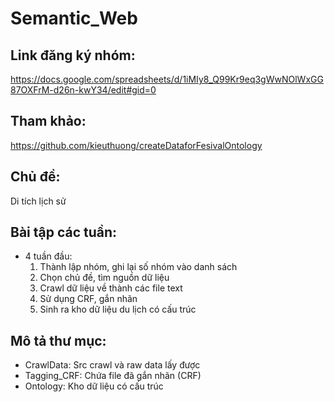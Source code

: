 # Semantic_Web
## Link đăng ký nhóm:
https://docs.google.com/spreadsheets/d/1iMIy8_Q99Kr9eq3gWwNOlWxGG87OXFrM-d26n-kwY34/edit#gid=0
## Tham khảo:
https://github.com/kieuthuong/createDataforFesivalOntology
## Chủ đề:
Di tích lịch sử
## Bài tập các tuần:
* 4 tuần đầu:
  1. Thành lập nhóm, ghi lại số nhóm vào danh sách
  2. Chọn chủ đề, tìm nguồn dữ liệu
  3. Crawl dữ liệu về thành các file text
  4. Sử dụng CRF, gắn nhãn
  5. Sinh ra kho dữ liệu du lịch có cấu trúc
## Mô tả thư mục:
* CrawlData: Src crawl và raw data lấy được
* Tagging_CRF: Chứa file đã gắn nhãn (CRF)
* Ontology: Kho dữ liệu có cấu trúc
